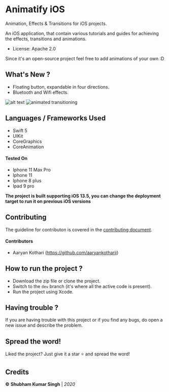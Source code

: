 # Animatify iOS
Animation, Effects & Transitions for iOS projects.

An iOS application, that contain various tutorials and guides for achieving the effects, transitions and animations.
- License: Apache 2.0

Since it's an open-source project feel free to add animations of your own :D

## What's New ?
- Floating button, expandable in four directions.
- Bluetooth and Wifi effects.

![alt text](https://github.com/Shubham0812/Animatify-ios/blob/master/Animatify/Screenshots/1.png)
![animated transitioning](https://github.com/Shubham0812/Animatify-ios/blob/master/Animatify/Screenshots/2.png)
## Languages / Frameworks Used
- Swift 5
- UIKit
- CoreGraphics
- CoreAnimation

#### Tested On
- Iphone 11 Max Pro
- Iphone 11
- Iphone 8 plus
- Ipad 9 pro

**The project is built supporting iOS 13.5, you can change the deployment target to run it on previous iOS versions**

## Contributing
The guideline for contributon is covered in the [contributing document](CONTRIBUTING.md).

#### Contributors 
* Aaryan Kothari (https://github.com/aaryankotharii)

## How to run the project ?
* Download the zip file or clone the project.
* Switch to the `dev` branch (it's where all the active code is present).
* Run the project using Xcode.

## Having trouble ?
If you are having trouble with this project or if you find any bugs, do open a new issue and describe the problem.

## Spread the word!
Liked the project? Just give it a star ⭐️ and spread the word!

## Credits
**©** **Shubham Kumar Singh** | *2020*


